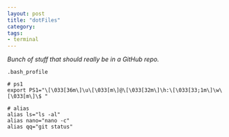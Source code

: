 ```yaml
---
layout: post
title: "dotFiles"
category: 
tags:
- terminal
---
```


_Bunch of stuff that should really be in a GitHub repo._


`.bash_profile`

    # ps1
    export PS1="\[\033[36m\]\u\[\033[m\]@\[\033[32m\]\h:\[\033[33;1m\]\w\[\033[m\]\$ "
  
    # alias
    alias ls="ls -al"
    alias nano="nano -c"
    alias qq="git status"